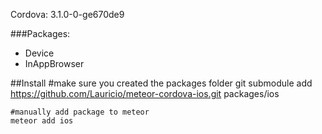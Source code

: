 Cordova: 3.1.0-0-ge670de9

###Packages:
  - Device
  - InAppBrowser

##Install
    #make sure you created the packages folder
    git submodule add https://github.com/Lauricio/meteor-cordova-ios.git packages/ios
    
    #manually add package to meteor
    meteor add ios
